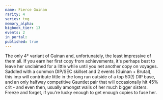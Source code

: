 ```yaml
---
name: Fierce Guinan
rarity: 4
series: tng
memory_alpha:
bigbook_tier: 13
events: 2
in_portal:
published: true
---
```


The only 4* variant of Guinan and, unfortunately, the least impressive of them all. If you earn her first copy from achievements, it's perhaps best to leave her unclaimed for a little while until you net another copy on voyages. Saddled with a common DIP/SEC skillset and 2 events (Guinan + Brutal), this imp will contribute little in the long run outside of a top 50(!) DIP base, and an only halfway competitive Gauntlet pair that will occasionally hit 45% crit - and even then, usually amongst walls of her much bigger sisters. Freeze and forget, if you're lucky enough to get enough copies to fuse her.

